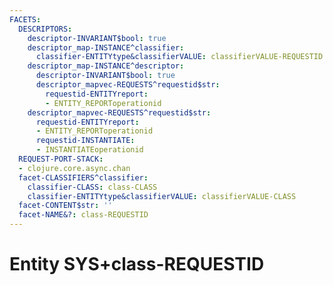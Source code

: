```yaml
---
FACETS:
  DESCRIPTORS:
    descriptor-INVARIANT$bool: true
    descriptor_map-INSTANCE^classifier:
      classifier-ENTITYtype&classifierVALUE: classifierVALUE-REQUESTID
    descriptor_map-INSTANCE^descriptor:
      descriptor-INVARIANT$bool: true
      descriptor_mapvec-REQUESTS^requestid$str:
        requestid-ENTITYreport:
        - ENTITY_REPORToperationid
    descriptor_mapvec-REQUESTS^requestid$str:
      requestid-ENTITYreport:
      - ENTITY_REPORToperationid
      requestid-INSTANTIATE:
      - INSTANTIATEoperationid
  REQUEST-PORT-STACK:
  - clojure.core.async.chan
  facet-CLASSIFIERS^classifier:
    classifier-CLASS: class-CLASS
    classifier-ENTITYtype&classifierVALUE: classifierVALUE-CLASS
  facet-CONTENT$str: ''
  facet-NAME&?: class-REQUESTID
---
```

# Entity SYS+class-REQUESTID

